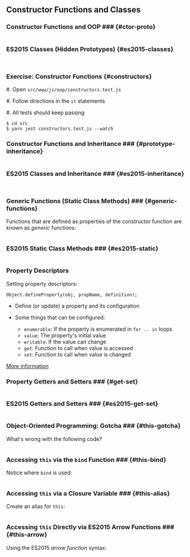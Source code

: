 Constructor Functions and Classes
---------------------------------

### Constructor Functions and OOP ### {#ctor-proto}

~~~ {.javascript insert="../../../src/examples/js/inheritance.js" token="rec"}
~~~

### ES2015 Classes (Hidden Prototypes) {#es2015-classes}

~~~ {.javascript insert="../../../src/examples/es-features/es2015/class.js" token="rec"}
~~~

~~~ {.javascript insert="../../../src/examples/es-features/es2015/class.js" token="rec-new"}
~~~

### Exercise: Constructor Functions {#constructors}

  #. Open `src/www/js/oop/constructors.test.js`
  
  #. Follow directions in the `it` statements
  
  #. All tests should keep passing 

```shell
$ cd src
$ yarn jest constructors.test.js --watch
```

### Constructor Functions and Inheritance ### {#prototype-inheritance}

~~~ {.javascript insert="../../../src/examples/js/inheritance.js" token="sq"}
~~~

### ES2015 Classes and Inheritance ### {#es2015-inheritance}

~~~ {.javascript insert="../../../src/examples/es-features/es2015/class.js" token="sq"}
~~~

~~~ {.javascript insert="../../../src/examples/es-features/es2015/class.js" token="sq-new"}
~~~

### Generic Functions (Static Class Methods) ### {#generic-functions}

Functions that are defined as properties of the constructor function
are known as *generic* functions:

~~~ {.javascript insert="../../../src/examples/js/inheritance.js" token="generic"}
~~~

### ES2015 Static Class Methods ### {#es2015-static}

~~~ {.javascript insert="../../../src/examples/es-features/es2015/class-static.js" token="static"}
~~~

### Property Descriptors ###

Setting property descriptors:

~~~ {.javascript}
Object.defineProperty(obj, propName, definition);
~~~

  * Define (or update) a property and its configuration

  * Some things that can be configured:
    - `enumerable`: If the property is enumerated in `for .. in` loops
    - `value`: The property's initial value
    - `writable`: If the value can change
    - `get`: Function to call when value is accessed
    - `set`: Function to call when value is changed

<div class="notes">

[More information](https://developer.mozilla.org/en-US/docs/Web/JavaScript/Reference/Global_Objects/Object/defineProperty)

</div>

### Property Getters and Setters ### {#get-set}

~~~ {.javascript insert="../../../src/examples/js/descriptors.js" token="get-set"}
~~~

### ES2015 Getters and Setters ### {#es2015-get-set}

~~~ {.javascript insert="../../../src/examples/es-features/es2015/class.js" token="get-set"}
~~~

### Object-Oriented Programming: Gotcha ### {#this-gotcha}

What's wrong with the following code?

~~~ {.javascript insert="../../../src/examples/js/this.js" token="gotcha"}
~~~

### Accessing `this` via the `bind` Function ### {#this-bind}

Notice where `bind` is used:

~~~ {.javascript insert="../../../src/examples/js/this.js" token="this-bind"}
~~~

### Accessing `this` via a Closure Variable ### {#this-alias}

Create an alias for `this`:

~~~ {.javascript insert="../../../src/examples/js/this.js" token="this-alias"}
~~~

### Accessing `this` Directly via ES2015 Arrow Functions ### {#this-arrow}

Using the ES2015 *arrow function* syntax:

~~~ {.javascript insert="../../../src/examples/js/this.js" token="this-arrow"}
~~~
